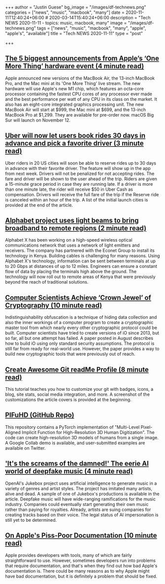 +++
author = "Justin Guese"
bg_image = "/images/df-technews.png"
categories = ["news", "music", "macbook", "many"]
date = 2020-11-11T12:40:24+06:00 # 2020-03-14T15:40:24+06:00
description = "Tech NEWS 2020-11-11 - topics: music, macbook, many"
image = "/images/df-technews.png"
tags = ["news", "music", "macbook", "many", "apple", "apple's", "available"]
title = "Tech NEWS 2020-11-11"
type = "post"

+++

## [The 5 biggest announcements from Apple’s ‘One More Thing’ hardware event (4 minute read)](https://www.theverge.com/2020/11/10/21550892/apple-arm-silicon-event-macbook-air-pro-mini-mac-big-sur-biggest-announcements/1/01000175b6fde253-b453a61d-4385-42a5-b5a5-b1323a6701c6-000000/qqZyoefC3TX8IsJmjTFPts6woZqWODRfdAt3ikycl80=166)

Apple announced new versions of the MacBook Air, the 13-inch MacBook Pro, and the Mac mini at its 'One More Thing' live stream. The new hardware will use Apple's new M1 chip, which features an octa-core processor containing the fastest CPU cores of any processor ever made and the best performance per watt of any CPU in its class on the market. It also has an eight-core integrated graphics processing unit. The new MacBook Air will start at $999, the Mac mini at $699, and the 13-inch MacBook Pro at $1,299. They are available for pre-order now. macOS Big Sur will launch on November 12.

## [Uber will now let users book rides 30 days in advance and pick a favorite driver (3 minute read)](https://techcrunch.com/2020/11/10/uber-will-now-let-users-book-rides-30-days-in-advance-and-pick-a-favorite-driver//1/01000175b6fde253-b453a61d-4385-42a5-b5a5-b1323a6701c6-000000/izI-h5nzbctfzVc8uq6Ipee6HiYmqsOzBkrysJPURNA=166)

Uber riders in 20 US cities will soon be able to reserve rides up to 30 days in advance with their favorite driver. The feature will show up in the app from next week. Drivers will not be penalized for not accepting rides. The fare and driver will be shown to the user ahead of the trip. Riders are given a 15-minute grace period in case they are running late. If a driver is more than one minute late, the rider will receive $50 in Uber Cash as compensation. Drivers will receive the full fare of the trip if the Reserve ride is canceled within an hour of the trip. A list of the initial launch cities is provided at the end of the article.

## [Alphabet project uses light beams to bring broadband to remote regions (2 minute read)](https://newatlas.com/telecommunications/alphabet-project-taara-light-beam-internet-network//1/01000175b6fde253-b453a61d-4385-42a5-b5a5-b1323a6701c6-000000/9JhTcLn91psEjBRFh1rKfKP_raFuDQcUKV4UPWXBfEA=166)

Alphabet X has been working on a high-speed wireless optical communications network that uses a network of light emitters and receivers. The company has partnered with the Econet Group to install its technology in Kenya. Building cables is challenging for many reasons. Using Alphabet X's technology, information can be sent between terminals at up to 20 Gbps at distances of up to 12 miles. Engineers can ensure a constant flow of data by placing the terminals high above the ground. The technology will now roll out to remote areas of Kenya that were previously beyond the reach of traditional solutions.

## [Computer Scientists Achieve ‘Crown Jewel’ of Cryptography (10 minute read)](https://www.quantamagazine.org/computer-scientists-achieve-crown-jewel-of-cryptography-20201110//1/01000175b6fde253-b453a61d-4385-42a5-b5a5-b1323a6701c6-000000/D3bfX3KIKfgcc70ulhHh1rZOlPVU7H9ZohHpz1MbJVc=166)

Indistinguishability obfuscation is a technique of hiding data collection and also the inner workings of a computer program to create a cryptographic master tool from which nearly every other cryptographic protocol could be built. Computer scientists have tried to create versions of iO since 2013, but so far, all but one attempt has failed. A paper posted in August describes how to build iO using only standard security assumptions. The protocol is still far from ready for real-world use. However, the paper provides a way to build new cryptographic tools that were previously out of reach.

## [Create Awesome Git readMe Profile (8 minute read)](https://medium.com/swlh/create-awesome-git-readme-profile-84efa0bcda3b/1/01000175b6fde253-b453a61d-4385-42a5-b5a5-b1323a6701c6-000000/e9c9FEXvQmkaKBSbT1pJuHRu2DTa3laCw9NqJHB2x_g=166)

This tutorial teaches you how to customize your git with badges, icons, a blog, site stats, social media integration, and more. A screenshot of the customizations the article covers is provided at the beginning.

## [PIFuHD (GitHub Repo)](https://github.com/facebookresearch/pifuhd/1/01000175b6fde253-b453a61d-4385-42a5-b5a5-b1323a6701c6-000000/nyaC8mNUtozJpgCmFEMyywtL4U6RvgM3D_reViDhoE4=166)

This repository contains a PyTorch implementation of "Multi-Level Pixel-Aligned Implicit Function for High-Resolution 3D Human Digitization". The code can create high-resolution 3D models of humans from a single image. A Google Collab demo is available, and user-submitted examples are available on Twitter.

## ['It's the screams of the damned!' The eerie AI world of deepfake music (4 minute read)](https://www.theguardian.com/music/2020/nov/09/deepfake-pop-music-artificial-intelligence-ai-frank-sinatra/1/01000175b6fde253-b453a61d-4385-42a5-b5a5-b1323a6701c6-000000/DCLrXvRcjRYekVCAsMmjjDP3wOj7r8gaEsA2XOFxjDw=166)

OpenAI's Jukebox project uses artificial intelligence to generate music in a variety of genres and artist styles. The project has imitated many artists, alive and dead. A sample of one of Jukebox's productions is available in the article. Deepfake music will have wide-ranging ramifications for the music industry. Companies could eventually start generating their own music rather than paying for royalties. Already, artists are suing companies for creating tracks based on their voice. The legal status of AI impersonation is still yet to be determined.

## [On Apple's Piss-Poor Documentation (10 minute read)](https://www.caseyliss.com/2020/11/10/on-apples-pisspoor-documentation/1/01000175b6fde253-b453a61d-4385-42a5-b5a5-b1323a6701c6-000000/AV2sJpG6iQmIGrcrEKBlrKQOBYZ9baPm7ZMllg-jgIc=166)

Apple provides developers with tools, many of which are fairly straightforward to use. However, sometimes developers run into problems that require documentation, and that's when they find out how bad Apple's documentation is. There could be many reasons as to why Apple might have bad documentation, but it is definitely a problem that should be fixed.

